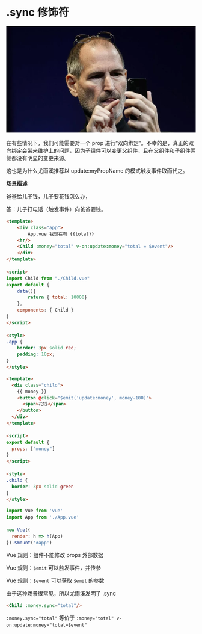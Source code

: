 # .sync 修饰符

![eventBus](./images/eventbus.jpg)

在有些情况下，我们可能需要对一个 prop 进行“双向绑定”。不幸的是，真正的双向绑定会带来维护上的问题，因为子组件可以变更父组件，且在父组件和子组件两侧都没有明显的变更来源。

这也是为什么尤雨溪推荐以 update:myPropName 的模式触发事件取而代之。

**场景描述**

爸爸给儿子钱，儿子要花钱怎么办，

答：儿子打电话（触发事件）向爸爸要钱。

```html
<template>
	<div class="app">
		App.vue 我现在有 {{total}}
	<hr/>
	<Child :money="total" v-on:update:money="total = $event"/>
	</div>
</template>

<script>
import Child from "./Child.vue"
export default {
	data(){
		return { total: 10000}
	},
	components: { Child }
}
</script>

<style>
.app {
	border: 3px solid red;
	padding: 10px;
}
</style>
```

```html
<template>
  <div class="child">
    {{ money }}
    <button @click="$emit('update:money', money-100)">
      <span>花钱</span>
    </button>
  </div>
</template>

<script>
export default {
  props: ["money"]
}
</script>

<style>
.child {
  border: 3px solid green
}
</style>
```

```jsx
import Vue from 'vue'
import App from './App.vue'

new Vue({
  render: h => h(App)
}).$mount('#app')
```

Vue 规则：组件不能修改 props 外部数据

Vue 规则：`$emit` 可以触发事件，并传参

Vue 规则：`$event` 可以获取 `$emit` 的参数

由于这种场景很常见，所以尤雨溪发明了 .sync

```html
<Child :money.sync="total"/>
```

`:money.sync="total"` 等价于 `:money="total" v-on:update:money="total=$event"`
